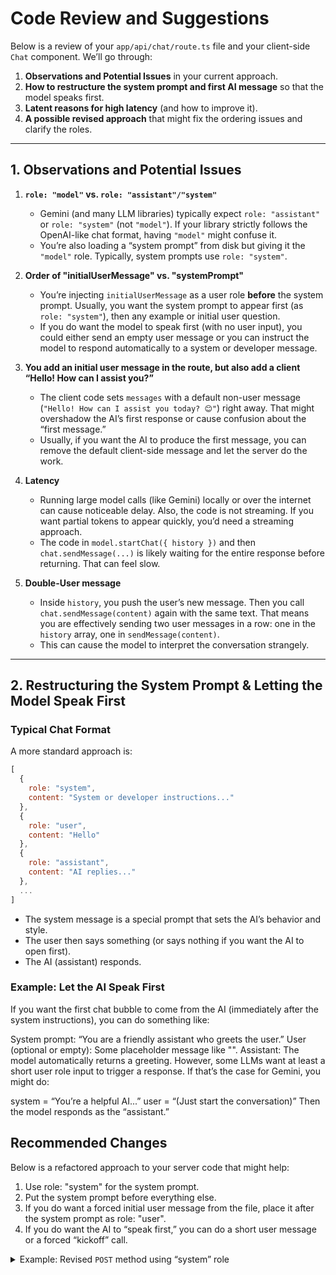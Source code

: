 # Code Review and Suggestions

Below is a review of your `app/api/chat/route.ts` file and your client-side `Chat` component. We’ll go through:

1. **Observations and Potential Issues** in your current approach.
2. **How to restructure the system prompt and first AI message** so that the model speaks first.
3. **Latent reasons for high latency** (and how to improve it).
4. **A possible revised approach** that might fix the ordering issues and clarify the roles.

---

## 1. Observations and Potential Issues

1. **`role: "model"` vs. `role: "assistant"/"system"`**  
   - Gemini (and many LLM libraries) typically expect `role: "assistant"` or `role: "system"` (not `"model"`). If your library strictly follows the OpenAI-like chat format, having `"model"` might confuse it.  
   - You’re also loading a “system prompt” from disk but giving it the `"model"` role. Typically, system prompts use `role: "system"`.  

2. **Order of "initialUserMessage" vs. "systemPrompt"**  
   - You’re injecting `initialUserMessage` as a user role **before** the system prompt. Usually, you want the system prompt to appear first (as `role: "system"`), then any example or initial user question.  
   - If you do want the model to speak first (with no user input), you could either send an empty user message or you can instruct the model to respond automatically to a system or developer message.  

3. **You add an initial user message in the route, but also add a client “Hello! How can I assist you?”**  
   - The client code sets `messages` with a default non-user message (`"Hello! How can I assist you today? 😊"`) right away. That might overshadow the AI’s first response or cause confusion about the “first message.”  
   - Usually, if you want the AI to produce the first message, you can remove the default client-side message and let the server do the work.  

4. **Latency**  
   - Running large model calls (like Gemini) locally or over the internet can cause noticeable delay. Also, the code is not streaming. If you want partial tokens to appear quickly, you’d need a streaming approach.  
   - The code in `model.startChat({ history })` and then `chat.sendMessage(...)` is likely waiting for the entire response before returning. That can feel slow.  

5. **Double-User message**  
   - Inside `history`, you push the user’s new message. Then you call `chat.sendMessage(content)` again with the same text. That means you are effectively sending two user messages in a row: one in the `history` array, one in `sendMessage(content)`.  
   - This can cause the model to interpret the conversation strangely.

---

## 2. Restructuring the System Prompt & Letting the Model Speak First

### Typical Chat Format

A more standard approach is:
```js
[
  {
    role: "system", 
    content: "System or developer instructions..."
  },
  {
    role: "user",
    content: "Hello"
  },
  {
    role: "assistant",
    content: "AI replies..."
  },
  ...
]
```

- The system message is a special prompt that sets the AI’s behavior and style.
- The user then says something (or says nothing if you want the AI to open first).
- The AI (assistant) responds.


### Example: Let the AI Speak First
If you want the first chat bubble to come from the AI (immediately after the system instructions), you can do something like:

System prompt: “You are a friendly assistant who greets the user.”
User (optional or empty): Some placeholder message like "".
Assistant: The model automatically returns a greeting.
However, some LLMs want at least a short user role input to trigger a response. If that’s the case for Gemini, you might do:

system = “You’re a helpful AI...”
user = “(Just start the conversation)”
Then the model responds as the “assistant.”

## Recommended Changes

Below is a refactored approach to your server code that might help:

1. Use role: "system" for the system prompt.
2. Put the system prompt before everything else.
3. If you do want a forced initial user message from the file, place it after the system prompt as role: "user".
4. If you do want the AI to “speak first,” you can do a short user message or a forced “kickoff” call.

<details> <summary>Example: Revised <code>POST</code> method using “system” role</summary>

``ts
import { NextResponse } from "next/server";
import { auth } from "@clerk/nextjs/server";
import { getConversationById, updateConversation } from "@/db/queries/conversations-queries";
import { GoogleGenerativeAI } from "@google/generative-ai";
import { promises as fs } from 'fs';
import path from 'path';

interface ChatMessage {
  content: string;
  isUser: boolean;
  timestamp: string;
}

// Initialize Google AI
const genAI = new GoogleGenerativeAI(process.env.GOOGLE_API_KEY!);

async function loadSystemPrompt() {
  const promptPath = path.join(process.cwd(), 'agent_prompts', 'contextualizer_system_prompt.md');
  return fs.readFile(promptPath, 'utf-8');
}

async function loadInitialUserMessage() {
  const promptPath = path.join(process.cwd(), 'agent_prompts', 'contextualizer_user_message.md');
  return fs.readFile(promptPath, 'utf-8');
}

export async function POST(req: Request) {
  try {
    const { userId } = await auth();
    if (!userId) {
      return NextResponse.json({ error: "Unauthorized" }, { status: 401 });
    }

    // Parse the request
    const { content, conversationId }: { content: string; conversationId: string } = await req.json();
    if (!conversationId) {
      return NextResponse.json({ error: "Missing conversation ID" }, { status: 400 });
    }

    // Load conversation from DB
    const conversation = await getConversationById(conversationId, userId);
    if (!conversation) {
      return NextResponse.json({ error: "Conversation not found" }, { status: 404 });
    }

    const conversationMessages = (conversation.messages || []) as ChatMessage[];

    // Optional: load system prompt and initial user message
    const [systemPrompt, initialUserMessage] = await Promise.all([
      loadSystemPrompt(),
      loadInitialUserMessage()
    ]);

    // *** Convert existing messages to the 'Gemini' format
    // For gemini, you might do something like:
    const geminiMessages = [
      {
        role: "system",
        parts: [{ text: systemPrompt }]
      },
      // If you want the FIRST real user message from the file
      // (to simulate user’s question):
      {
        role: "user",
        parts: [{ text: initialUserMessage }]
      },
      // Then all stored messages
      ...conversationMessages.map((msg) => ({
        role: msg.isUser ? "user" : "assistant",
        parts: [{ text: msg.content }]
      }))
    ];

    // Also add the *new* user message from the request
    // If you want the user to drive the conversation:
    if (content) {
      geminiMessages.push({
        role: "user",
        parts: [{ text: content }]
      });
    }

    // Create chat object
    const model = genAI.getGenerativeModel({ model: "gemini-pro" });
    const chat = model.startChat({ history: geminiMessages });

    // Actually send the new user content to get an AI reply
    const startTime = Date.now();
    const result = await chat.sendMessage(content || ""); 
    const response = await result.response;
    const aiMessage = response.text();

    const endTime = Date.now();
    console.log(`AI responded in ${endTime - startTime} ms`, aiMessage);

    // Build new messages for saving to DB
    // 1) The user’s new message
    let newMessagesToSave: ChatMessage[] = [];
    if (content) {
      newMessagesToSave.push({
        content,
        isUser: true,
        timestamp: new Date().toISOString()
      });
    }

    // 2) The AI response
    newMessagesToSave.push({
      content: aiMessage,
      isUser: false,
      timestamp: new Date().toISOString()
    });

    // Append them to the conversation
    const updatedMessages = [...conversationMessages, ...newMessagesToSave];

    // Save
    await updateConversation(conversationId, userId, updatedMessages);

    return NextResponse.json({
      content: aiMessage,
      isUser: false,
      timestamp: new Date().toISOString(),
    });

  } catch (error) {
    console.error("Error in /api/chat route:", error);
    return NextResponse.json({ error: "Server Error" }, { status: 500 });
  }
}

```

</details>

### Important Notes About This Example

- We define the system prompt with role: "system".
- The user prompt is role: "user".
- The conversation messages from DB become role: "assistant" or role: "user".
- We don’t push “model” roles. Instead, we use "assistant" or "system"—that’s more standard in the chat world.
- If you truly want the model to speak first (with no user message in the request), you can pass an empty string to sendMessage(""). The model can greet the user based on the system instructions.

## Handling the Client-Side "First Message"

Right now, your client side has this code:

ts
Copy
const [messages, setMessages] = useState<ChatMessage[]>([
  {
    content: "Hello! How can I assist you today? 😊",
    isUser: false,
    timestamp: new Date().toISOString(),
  },
]);
This is effectively forging an initial assistant message from the client side (instead of the model). If you want the model’s actual first message, you can remove that default message and let the server handle it. For example:

ts
Copy
const [messages, setMessages] = useState<ChatMessage[]>([]); // no default
Then as soon as your page loads, you can optionally call the API with an empty user message to let the AI greet. Or you can do nothing until the user types their first real message.

In short: If you want “the first message to come from the model,” either:

(A) Send an empty user message upon initialization to trigger the model to greet.
(B) Or instruct the model that it should “begin the conversation” in the system prompt, and call sendMessage("") right away on page load.

This is in the file 

components\chat-ui\chat.tsx

```typescript
"use client"

import * as React from "react"
import { cn } from "@/lib/utils"
import { useState, useEffect } from "react"
import { Message } from "./message"
import { ChatInput } from "./input"
import { ProgressBar, type Step } from "./progress-bar"

interface ChatMessage {
  content: string
  isUser: boolean
  timestamp: string
}

interface ChatProps {
  conversationId: string;
}

const Card = React.forwardRef<
  HTMLDivElement,
  React.HTMLAttributes<HTMLDivElement>
>(({ className, ...props }, ref) => (
  <div
    ref={ref}
    className={cn(
      "rounded-lg border bg-card text-card-foreground shadow-sm",
      className
    )}
    {...props}
  />
))
Card.displayName = "Card"

const initialSteps: Step[] = [
  { label: "Intro", status: "in-review" },
  { label: "Discovery", status: "pending" },
  { label: "Review", status: "pending" },
  { label: "Finish", status: "pending" },
]

export function Chat({ conversationId }: ChatProps) {
  const [messages, setMessages] = useState<ChatMessage[]>([
    {
      content: "Hello! How can I assist you today? 😊",
      isUser: false,
      timestamp: new Date().toISOString(),
    },
  ])
  const [showProgressBar, setShowProgressBar] = useState(false)
  const [steps, setSteps] = useState(initialSteps)

  useEffect(() => {
    if (messages.length > 1 && !showProgressBar) {
      setShowProgressBar(true)
    }
  }, [messages, showProgressBar])

  const handleSendMessage = (content: string) => {
    console.log('Sending message:', content);
    setMessages((prev) => [
      ...prev,
      {
        content,
        isUser: true,
        timestamp: new Date().toISOString(),
      },
    ]);

    // Make API call to get AI response
    fetch('/api/chat', {
      method: 'POST',
      headers: {
        'Content-Type': 'application/json',
      },
      body: JSON.stringify({
        content,
        conversationId,
      }),
    })
      .then(res => res.json())
      .then(aiMessage => {
        console.log('Received AI response:', aiMessage);
        setMessages(prev => [...prev, aiMessage]);
      })
      .catch(error => {
        console.error('Error getting AI response:', error);
      });

    // Simulate progress after user sends a message
    if (steps[0].status === "in-review") {
      setTimeout(() => {
        setSteps((prevSteps) => [
          { ...prevSteps[0], status: "completed" },
          { ...prevSteps[1], status: "in-review" },
          ...prevSteps.slice(2),
        ])
      }, 1000)
    }
  }

  return (
    <div className="h-full w-full flex">
      <Card className="flex-1 flex flex-col bg-white">
        <div className="flex-1 overflow-y-auto">
          <div className="space-y-6 py-8">
            {messages.map((message, index) => (
              <Message key={index} {...message} />
            ))}
          </div>
        </div>
        <ChatInput onSend={handleSendMessage} />
        <div 
          className={cn(
            "overflow-hidden transition-all duration-500 ease-in-out",
            showProgressBar ? "max-h-24 opacity-100" : "max-h-0 opacity-0"
          )}
        >
          <div className="py-4">
            <ProgressBar steps={steps} />
          </div>
        </div>
      </Card>
    </div>
  )
}

```